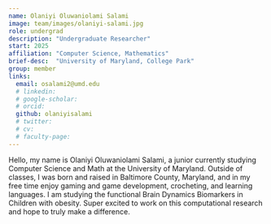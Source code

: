 ```yaml
---
name: Olaniyi Oluwaniolami Salami
image: team/images/olaniyi-salami.jpg
role: undergrad
description: "Undergraduate Researcher"
start: 2025
affiliation: "Computer Science, Mathematics"
brief-desc:  "University of Maryland, College Park"
group: member
links:
  email: osalami2@umd.edu
  # linkedin: 
  # google-scholar: 
  # orcid: 
  github: olaniyisalami
  # twitter:   
  # cv: 
  # faculty-page: 
---
```

Hello, my name is Olaniyi Oluwaniolami Salami, a junior currently studying Computer Science and Math at the University of Maryland. Outside of classes, I was born and raised in Baltimore County, Maryland, and in my free time enjoy gaming and game development, crocheting, and learning languages. I am studying the functional Brain Dynamics Biomarkers in Children with obesity. Super excited to work on this computational research and hope to truly make a difference.
